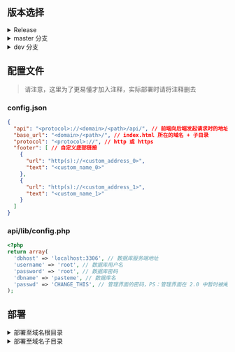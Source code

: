 ## 版本选择

<details>
<summary>Release</summary>

#### build

https://github.com/LucienShui/PasteMe/releases/latest

</details>

<details>
<summary>master 分支</summary>

#### Demo

https://pasteme.cn

#### build

https://github.com/LucienShui/PasteMe/tree/build

#### 源码

https://github.com/LucienShui/PasteMe

</details>

<details>
<summary>dev 分支</summary>

#### Demo

http://dev.pasteme.cn

#### 源码

https://github.com/LucienShui/PasteMe/tree/dev

</details>

</details>

## 配置文件

> 请注意，这里为了更易懂才加入注释，实际部署时请将注释删去

### config.json

```json
{
  "api": "<protocol>://<domain>/<path>/api/", // 前端向后端发起请求时的地址
  "base_url": "<domain>/<path>/", // index.html 所在的域名 + 子目录
  "protocol": "<protocol>://", // http 或 https
  "footer": [ // 自定义底部链接
    {
      "url": "http(s)://<custom_address_0>",
      "text": "<custom_name_0>"
    },
    {
      "url": "http(s)://<custom_address_1>",
      "text": "<custom_name_1>"
    }
  ]
}
```

### api/lib/config.php

```php
<?php
return array(
  'dbhost' => 'localhost:3306', // 数据库服务端地址
  'username' => 'root', // 数据库用户名
  'password' => 'root', // 数据库密码
  'dbname' => 'pasteme', // 数据库名
  'passwd' => 'CHANGE_THIS', // 管理界面的密码，PS：管理界面在 2.0 中暂时被阉割掉了
);
```
</details>

## 部署

<details>
<summary>部署至域名根目录</summary>

1. `wget https://github.com/LucienShui/PasteMe/releases/latest/download/PasteMe-build.zip && unzip PasteMe-build.zip `
2. 将 `PasteMe-build` 文件夹中的文件放至域名对应的根目录
3. 妥善配置 `config.json` 和 `config.php`
4. 配置伪静态至 `index.html`
5. 在网页中访问 `api/lib/init.php`

### 伪静态配置参考

#### Nginx

```
location / {
    try_files $uri $uri/ /index.html;
    location ~ .*\.(js|css)?$ {
        gzip_static on;
    }
}
```

#### Apache

```
对 Apache 不熟悉，待补
```
</details>

<details>
<summary>部署至域名子目录</summary>

1. 修改 `Frontend/vue.config.js` 中的 `webPath` ，然后通过 `./build.sh` 进行重新编译，需要 `nodejs` 。

```bash
$ vim Frontend/vue.config.js
$ ./build.sh
```

2. 将 `pasteme` 文件夹中的文件放至域名对应的目录
3. 妥善配置 `config.json` 和 `config.php`
4. 配置伪静态至 `index.html`
5. 在网页中访问 `api/lib/init.php`

### 伪静态配置参考

#### Nginx

```
location /<path>/ {
    try_files $uri $uri/ /<path>/index.html;
    location ~ .*\.(js|css)?$ {
        gzip_static on;
    }
}
```

#### Apache

```
对 Apache 不熟悉，待补
```
</details>

</details>